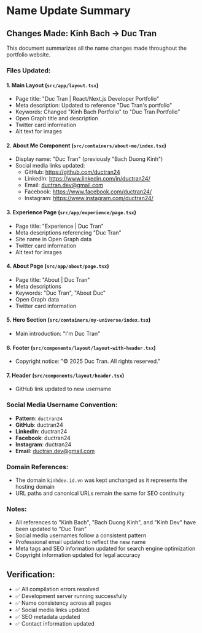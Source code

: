 # Name Update Summary

## Changes Made: Kinh Bach → Duc Tran

This document summarizes all the name changes made throughout the portfolio website.

### Files Updated:

#### 1. **Main Layout (`src/app/layout.tsx`)**
- Page title: "Duc Tran | React/Next.js Developer Portfolio"
- Meta description: Updated to reference "Duc Tran's portfolio"
- Keywords: Changed "Kinh Bach Portfolio" to "Duc Tran Portfolio"
- Open Graph title and description
- Twitter card information
- Alt text for images

#### 2. **About Me Component (`src/containers/about-me/index.tsx`)**
- Display name: "Duc Tran" (previously "Bach Duong Kinh")
- Social media links updated:
  - GitHub: https://github.com/ductran24
  - LinkedIn: https://www.linkedin.com/in/ductran24/
  - Email: ductran.dev@gmail.com
  - Facebook: https://www.facebook.com/ductran24/
  - Instagram: https://www.instagram.com/ductran24/

#### 3. **Experience Page (`src/app/experience/page.tsx`)**
- Page title: "Experience | Duc Tran"
- Meta descriptions referencing "Duc Tran"
- Site name in Open Graph data
- Twitter card information
- Alt text for images

#### 4. **About Page (`src/app/about/page.tsx`)**
- Page title: "About | Duc Tran"
- Meta descriptions
- Keywords: "Duc Tran", "About Duc"
- Open Graph data
- Twitter card information

#### 5. **Hero Section (`src/containers/my-universe/index.tsx`)**
- Main introduction: "I'm Duc Tran"

#### 6. **Footer (`src/components/layout/layout-with-header.tsx`)**
- Copyright notice: "© 2025 Duc Tran. All rights reserved."

#### 7. **Header (`src/components/layout/header.tsx`)**
- GitHub link updated to new username

### Social Media Username Convention:
- **Pattern**: `ductran24`
- **GitHub**: ductran24
- **LinkedIn**: ductran24
- **Facebook**: ductran24
- **Instagram**: ductran24
- **Email**: ductran.dev@gmail.com

### Domain References:
- The domain `kinhdev.id.vn` was kept unchanged as it represents the hosting domain
- URL paths and canonical URLs remain the same for SEO continuity

### Notes:
- All references to "Kinh Bach", "Bach Duong Kinh", and "Kinh Dev" have been updated to "Duc Tran"
- Social media usernames follow a consistent pattern
- Professional email updated to reflect the new name
- Meta tags and SEO information updated for search engine optimization
- Copyright information updated for legal accuracy

## Verification:
- ✅ All compilation errors resolved
- ✅ Development server running successfully
- ✅ Name consistency across all pages
- ✅ Social media links updated
- ✅ SEO metadata updated
- ✅ Contact information updated
